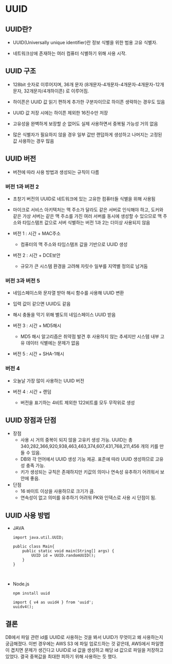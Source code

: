 # UUID

## UUID란?

* UUID(Universally unique identifier)란 정보 식별을 위한 범용 고유 식별자.

* 네트워크상에 존재하는 여러 컴퓨터 식별하기 위해 사용 시작.

## UUID 구조

* 128bit 숫자로 이루어지며, 36개 문자 (8개문자-4개문자-4개문자-4개문자-12개문자, 32개문자/4개하이픈) 로 이루어짐. 

* 하이픈은 UUID 값 읽기 편하게 추가한 구분자이므로 하이픈 생략하는 경우도 있음

* UUID 값 저장 시에는 하이픈 제외한 16진수만 저장

* 고유성을 완벽하게 보장할 순 없어도 실제 사용하면서 중복될 가능성 거의 없음

* 많은 식별자가 필요하지 않을 경우 일부 값만 랜덥하게 생성하고 나머지는 고정된 값 사용하는 경우 많음

## UUID 버전

* 버전에 따라 사용 방법과 생성되는 규칙이 다름

### **버전 1과 버전 2**

* 초창기 버전의 UUID로 네트워크에 있는 고유한 컴퓨터들 식별을 위해 사용됨

* 마이크로 서비스 아키텍처는 맥 주소가 달라도 같은 서버로 인식해야 하고, 도커와 같은 가상 서버는 같은 맥 주소를 가진 여러 서버를 동시에 생성할 수 있으므로 맥 주소와 타임스탬프 값으로 서버 식별하는 버전 1과 2는 더이상 사용되지 않음

* 버전 1 : 시간 + MAC주소

    * 컴퓨터의 맥 주소와 타임스탬프 값을 기반으로 UUID 생성

* 버전 2 : 시간 + DCE보안

    * 규모가 큰 시스템 환경을 고려해 자릿수 일부를 지역별 정의로 남겨둠

### **버전 3과 버전 5**

* 네임스페이스와 문자열 받아 해시 함수를 사용해 UUID 변환

* 입력 값이 같으면 UUID도 같음

* 해시 충돌을 막기 위해 별도의 네임스페이스 UUID 받음

* 버전 3 : 시간 + MD5해시

    * MD5 해시 알고리즘은 취약점 발견 후 사용하지 않는 추세지만 시스템 내부 고유 데이터 식별에는 문제가 없음

* 버전 5 : 시간 + SHA-1해시

### **버전 4**

* 오늘날 가장 많이 사용하는 UUID 버전

* 버전 4 : 시간 + 랜덤

    * 버전을 표기하는 4비트 제외한 122비트를 모두 무작위로 생성

## UUID 장점과 단점

* 장점
    * 사용 시 거의 중복이 되지 않을 고유키 생성 가능. UUID는 총 340,282,366,920,938,463,463,374,607,431,768,211,456 개의 키를 만들 수 있음.
    * DB와 각 언어에서 UUID 생성 기능 제공. 표준에 따라 UUID 생성하므로 고유성 충족 가능.
    * 키가 생성되는 규칙은 존재하지만 키값의 의미나 연속성 유추하기 어려워서 보안에 좋음.
* 단점
    * 16 바이트 이상을 사용하므로 크기가 큼.
    * 연속성이 없고 의미를 유추하기 어려워 PK와 인덱스로 사용 시 단점이 됨.

## UUID 사용 방법
* JAVA
    ```
    import java.util.UUID;

    public class Main{
        public static void main(String[] args) {
            UUID id = UUID.randomUUID();
        }
    }
    ```
<br>

* Node.js

    ```
    npm install uuid
    ```

    ```
    import { v4 as uuid4 } from 'uuid';
    uuidv4();
    ```

## 결론

DB에서 파일 관련 id를 UUID로 사용하는 것을 봐서 UUID가 무엇이고 왜 사용하는지 궁금해졌다.
이번 경우에는 AWS S3 에 파일 업로드하는 것 같은데, AWS에서 파일명이 겹치면 문제가 생긴다고 UUID로 id 값을 생성하고 해당 id 값으로 파일을 저장하고 있었다. 결국 중복값을 최대한 피하기 위해 사용하는 듯 했다.
